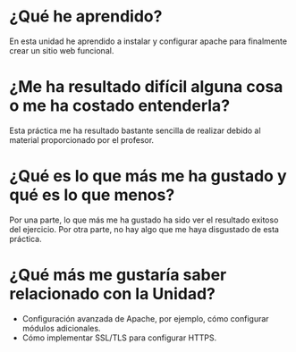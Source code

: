 # ¿Qué he aprendido?
En esta unidad he aprendido a instalar y configurar apache para finalmente crear un sitio web funcional.
# ¿Me ha resultado difícil alguna cosa o me ha costado entenderla?
Esta práctica me ha resultado bastante sencilla de realizar debido al material proporcionado por el profesor.
# ¿Qué es lo que más me ha gustado y qué es lo que menos?
Por una parte, lo que más me ha gustado ha sido ver el resultado exitoso del ejercicio. Por otra parte, no hay algo que me haya disgustado de esta práctica.
# ¿Qué más me gustaría saber relacionado con la Unidad?
* Configuración avanzada de Apache, por ejemplo, cómo configurar módulos adicionales.
* Cómo implementar SSL/TLS para configurar HTTPS.
